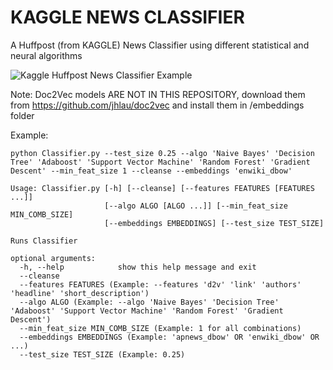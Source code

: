 # KAGGLE NEWS CLASSIFIER
A Huffpost (from KAGGLE) News Classifier using different statistical and neural algorithms


![Kaggle Huffpost News Classifier Example](https://drive.google.com/uc?export=view&id=1pyGbFRoVmDagmbvCJpngj-ZBjJLe_04w "Kaggle Huffpost News example")

Note: Doc2Vec models ARE NOT IN THIS REPOSITORY, download them from https://github.com/jhlau/doc2vec and install them in /embeddings folder

Example:
```
python Classifier.py --test_size 0.25 --algo 'Naive Bayes' 'Decision Tree' 'Adaboost' 'Support Vector Machine' 'Random Forest' 'Gradient Descent' --min_feat_size 1 --cleanse --embeddings 'enwiki_dbow'

Usage: Classifier.py [-h] [--cleanse] [--features FEATURES [FEATURES ...]]
                     [--algo ALGO [ALGO ...]] [--min_feat_size MIN_COMB_SIZE]
                     [--embeddings EMBEDDINGS] [--test_size TEST_SIZE]

Runs Classifier

optional arguments:
  -h, --help            show this help message and exit
  --cleanse
  --features FEATURES (Example: --features 'd2v' 'link' 'authors' 'headline' 'short_description')
  --algo ALGO (Example: --algo 'Naive Bayes' 'Decision Tree' 'Adaboost' 'Support Vector Machine' 'Random Forest' 'Gradient Descent')
  --min_feat_size MIN_COMB_SIZE (Example: 1 for all combinations)
  --embeddings EMBEDDINGS (Example: 'apnews_dbow' OR 'enwiki_dbow' OR ...)
  --test_size TEST_SIZE (Example: 0.25)
```
